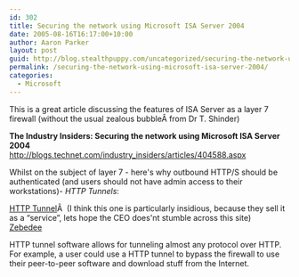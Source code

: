 ```yaml
---
id: 302
title: Securing the network using Microsoft ISA Server 2004
date: 2005-08-16T16:17:00+10:00
author: Aaron Parker
layout: post
guid: http://blog.stealthpuppy.com/uncategorized/securing-the-network-using-microsoft-isa-server-2004
permalink: /securing-the-network-using-microsoft-isa-server-2004/
categories:
  - Microsoft
---
```

This is a great article discussing the features of ISA Server as a layer 7 firewall (without the usual zealous bubbleÂ from Dr T. Shinder)

**The Industry Insiders: Securing the network using Microsoft ISA Server 2004**  
<http://blogs.technet.com/industry_insiders/articles/404588.aspx>

Whilst on the subject of layer 7 - here's why outbound HTTP/S should be authenticated (and users should not have admin access to their workstations)- _HTTP Tunnels_:

[HTTP Tunnel](http://www.http-tunnel.com/)Â  (I think this one is particularly insidious, because they sell it as a &#8220;service&#8221;, lets hope the CEO does'nt stumble across this site)  
[Zebedee](http://www.winton.org.uk/zebedee/)

HTTP tunnel software allows for tunneling almost any protocol over HTTP. For example, a user could use a HTTP tunnel to bypass the firewall to use their peer-to-peer software and download stuff from the Internet.

<img width="1" src="http://blogs.virtualserver.tv/aggbug.aspx?PostID=36" height="1" />